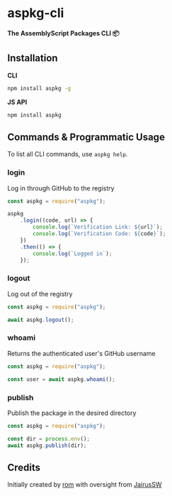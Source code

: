 # aspkg-cli

**The AssemblyScript Packages CLI 📦**

## Installation

**CLI**

```bash
npm install aspkg -g
```

**JS API**

```bash
npm install aspkg
```

## Commands & Programmatic Usage

To list all CLI commands, use `aspkg help`.

### login

Log in through GitHub to the registry

```js
const aspkg = require("aspkg");

aspkg
	.login((code, url) => {
		console.log(`Verification Link: ${url}`);
		console.log(`Verification Code: ${code}`);
	})
	.then(() => {
		console.log(`Logged in`);
	});
```

### logout

Log out of the registry

```js
const aspkg = require("aspkg");

await aspkg.logout();
```

### whoami

Returns the authenticated user's GitHub username

```js
const aspkg = require("aspkg");

const user = await aspkg.whoami();
```

### publish

Publish the package in the desired directory

```js
const aspkg = require("aspkg");

const dir = process.env();
await aspkg.publish(dir);
```

## Credits

Initially created by [rom](https://github.com/romdotdog) with oversight from [JairusSW](https://github.com/JairusSW)
